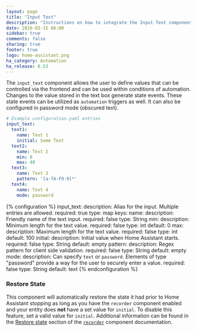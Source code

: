 ```yaml
---
layout: page
title: "Input Text"
description: "Instructions on how to integrate the Input Text component into Home Assistant."
date: 2016-03-15 06:00
sidebar: true
comments: false
sharing: true
footer: true
logo: home-assistant.png
ha_category: Automation
ha_release: 0.53
---
```


The `input_text` component allows the user to define values that can be controlled via the frontend and can be used within conditions of automation. Changes to the value stored in the text box generate state events. These state events can be utilized as `automation` triggers as well. It can also be configured in password mode (obscured text).

```yaml
# Example configuration.yaml entries
input_text:
  text1:
    name: Text 1
    initial: Some Text
  text2:
    name: Text 2
    min: 8
    max: 40
  text3:
    name: Text 3
    pattern: '[a-fA-F0-9]*'
  text4:
    name: Text 4
    mode: password
```

{% configuration %}
  input_text:
    description: Alias for the input. Multiple entries are allowed.
    required: true
    type: map
    keys:
      name:
        description: Friendly name of the text input.
        required: false
        type: String
      min:
        description: Minimum length for the text value.
        required: false
        type: int
        default: 0
      max:
        description: Maximum length for the text value.
        required: false
        type: int
        default: 100
      initial:
        description: Initial value when Home Assistant starts.
        required: false
        type: String
        default: empty
      pattern:
        description: Regex pattern for client side validation.
        required: false
        type: String
        default: empty
      mode:
        description: Can specify `text` or `password`. Elements of type "password" provide a way for the user to securely enter a value.
        required: false
        type: String
        default: text
{% endconfiguration %}

### Restore State

This component will automatically restore the state it had prior to Home Assistant stopping as long as you have the `recorder` component enabled and your entity does **not** have a set value for `initial`. To disable this feature, set a valid value for `initial`. Additional information can be found in the [Restore state](/components/recorder/#restore-state) section of the [`recorder`](/components/recorder/) component documentation.

